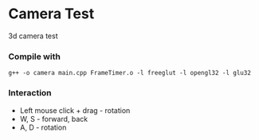 # Camera Test
3d camera test<br>

### Compile with
```
g++ -o camera main.cpp FrameTimer.o -l freeglut -l opengl32 -l glu32
```

### Interaction
- Left mouse click + drag - rotation
- W, S - forward, back
- A, D - rotation